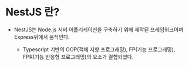 # NestJS 란?

- NestJS는 Node.js 서버 어플리케이션을 구축하기 위해 제작된 프레임워크이며 Express위에서 움직인다.

  - Typescript 기반의 OOP(객체 지향 프로그래밍), FP(기능 프로그래밍), FPR(기능 반응형 프로그래밍)의 요소가 결합되었다.
